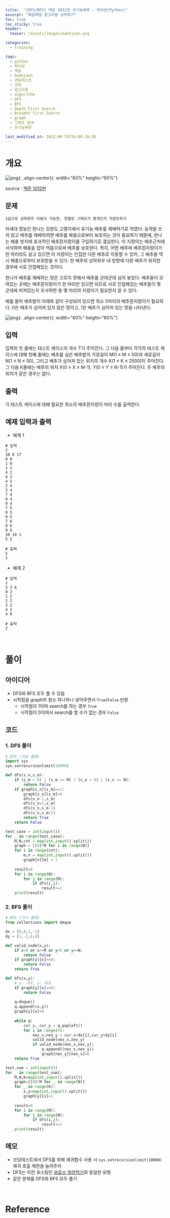 ```yaml
---
title:  "[DFS/BFS] 백준 1012번 유기농배추 - 파이썬(Python)"
excerpt: "매일매일 알고리즘 공부하기"
toc: true
toc_sticky: true
header:
  teaser: /assets/images/baekjoon.png

categories:
  - training

tags:
  - python
  - 파이썬
  - 백준
  - baekjoon
  - 코딩테스트
  - 코테
  - 알고리즘
  - algorithm
  - DFS
  - BFS
  - Depth First Search
  - Breadth first Search
  - graph
  - 그래프 탐색
  - 유기농배추

last_modified_at: 2022-06-15T16:00-16:30
---
```


# 개요  

![png](/assets/images/baekjoon.png){: .align-center}{: width="60%" height="60%"}  

source : [백준 1012번](https://www.acmicpc.net/problem/1012)

## 문제  

```
1값으로 상하좌우 이동이 가능한, 연결된 그래프가 몇개인지 카운트하기  
```

차세대 영농인 한나는 강원도 고랭지에서 유기농 배추를 재배하기로 하였다. 농약을 쓰지 않고 배추를 재배하려면 배추를 해충으로부터 보호하는 것이 중요하기 때문에, 한나는 해충 방지에 효과적인 배추흰지렁이를 구입하기로 결심한다. 이 지렁이는 배추근처에 서식하며 해충을 잡아 먹음으로써 배추를 보호한다. 특히, 어떤 배추에 배추흰지렁이가 한 마리라도 살고 있으면 이 지렁이는 인접한 다른 배추로 이동할 수 있어, 그 배추들 역시 해충으로부터 보호받을 수 있다. 한 배추의 상하좌우 네 방향에 다른 배추가 위치한 경우에 서로 인접해있는 것이다.  
  
한나가 배추를 재배하는 땅은 고르지 못해서 배추를 군데군데 심어 놓았다. 배추들이 모여있는 곳에는 배추흰지렁이가 한 마리만 있으면 되므로 서로 인접해있는 배추들이 몇 군데에 퍼져있는지 조사하면 총 몇 마리의 지렁이가 필요한지 알 수 있다.  
  
예를 들어 배추밭이 아래와 같이 구성되어 있으면 최소 5마리의 배추흰지렁이가 필요하다. 0은 배추가 심어져 있지 않은 땅이고, 1은 배추가 심어져 있는 땅을 나타낸다.  

![png](/assets/images/algorithm/training_bj_8_1.png){: .align-center}{: width="60%" height="60%"}  



## 입력  

입력의 첫 줄에는 테스트 케이스의 개수 T가 주어진다. 그 다음 줄부터 각각의 테스트 케이스에 대해 첫째 줄에는 배추를 심은 배추밭의 가로길이 M(1 ≤ M ≤ 50)과 세로길이 N(1 ≤ N ≤ 50), 그리고 배추가 심어져 있는 위치의 개수 K(1 ≤ K ≤ 2500)이 주어진다. 그 다음 K줄에는 배추의 위치 X(0 ≤ X ≤ M-1), Y(0 ≤ Y ≤ N-1)가 주어진다. 두 배추의 위치가 같은 경우는 없다.  

## 출력  

각 테스트 케이스에 대해 필요한 최소의 배추흰지렁이 마리 수를 출력한다.    

## 예제 입력과 출력  

- 예제 1  

```
# 입력
2
10 8 17
0 0
1 0
1 1
4 2
4 3
4 5
2 4
3 4
7 4
8 4
9 4
7 5
8 5
9 5
7 6
8 6
9 6
10 10 1
5 5
```

```
# 출력
5
1
```

- 예제 2  

```
# 입력
1
5 3 6
0 2
1 2
2 2
3 2
4 2
4 0
```

```
# 출력
2
```


<br/>

# 풀이  

## 아이디어  

- DFS와 BFS 모두 풀 수 있음  
- 시작점을 graph의 원소 하나하나 넣어주면서 `True`/`False` 반환  
  - 시작점이 1이며 search를 하는 경우 `True`  
  - 시작점이 0이여서 search를 할 수가 없는 경우 `False`

## 코드  

### 1. DFS 풀이  

```python
# DFS (처음 풀때)
import sys
sys.setrecursionlimit(10000)

def dfs(s_n,s_m):
    if (s_m < 0) | (s_m >= M) | (s_n < 0) | (s_n >= N):
        return False
    if graph[s_n][s_m]==1:
        graph[s_n][s_m]=0
        dfs(s_n-1,s_m)
        dfs(s_n+1,s_m)
        dfs(s_n,s_m-1)
        dfs(s_n,s_m+1)
        return True
    return False

test_case = int(input())
for _ in range(test_case):
    M,N,cnt = map(int,input().split())
    graph = [[0]*M for i in range(N)]
    for i in range(cnt):
        m,n = map(int,input().split())
        graph[n][m] = 1    
    
    result=0
    for i in range(N):
        for j in range(M):
            if dfs(i,j):
                result+=1
    print(result)
```

### 2. BFS 풀이  

```python
# BFS (다시 풀때)
from collections import deque

dx = [0,0,1,-1]
dy = [1,-1,0,0]

def valid_node(x,y):
    if x<0 or x>=M or y<0 or y>=N:
        return False
    if graph[y][x]==0:
        return False
    return True

def bfs(x,y):
    # x: 가로, y: 세로
    if graph[y][x]==0:
        return False
    
    q=deque()
    q.append((x,y))
    graph[y][x]=0
    
    while q:
        cur_x, cur_y = q.popleft()        
        for i in range(4):
            nex_x,nex_y = cur_x+dx[i],cur_y+dy[i]
            valid_node(nex_x,nex_y)
            if valid_node(nex_x,nex_y):
                q.append((nex_x,nex_y))
                graph[nex_y][nex_x]=0
    return True

test_num = int(input())
for _ in range(test_num):
    M,N,K=map(int,input().split())
    graph=[[0]*M for _ in range(N)]
    for _ in range(K):
        x,y=map(int,input().split())
        graph[y][x]=1
        
    result=0
    for i in range(M):
        for j in range(N):
            if bfs(i,j):
                result+=1
    print(result)
```

## 메모  

- 코딩테스트에서 DFS를 위해 재귀함수 사용 시 `sys.setrecursionlimit(10000)` 재귀 호출 제한을 늘려주자  
- DFS는 이전 포스팅인 [음료수 얼려먹기](https://yganalyst.github.io/training/algo_tr_ect_1/)와 동일한 유형  
- 같은 문제를 DFS와 BFS 모두 풀기   

<br/>

# Reference  


